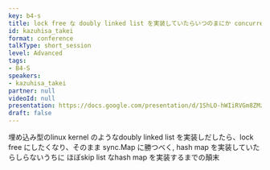 ```yaml
---
key: b4-s
title: lock free な doubly linked list を実装していたらいつのまにか concurrent skip list map を実装していたでござる
id: kazuhisa_takei
format: conference
talkType: short_session
level: Advanced
tags:
- B4-S
speakers:
- kazuhisa_takei
partner: null
videoId: null
presentation: https://docs.google.com/presentation/d/1ShLO-hWIiRVGm8ZMzUOlHFuUkWMciIjvA3h3fjfEwKo/preview#slide=id.p
draft: false
---
```

埋め込み型のlinux kernel のようなdoubly linked list を実装しだしたら、lock free にしたくなり、そのまま sync.Map に勝つべく, hash map を実装していたらしらないうちに ほぼskip list なhash map を実装するまでの顛末